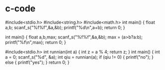 # c-code
#include<stdio.h>
#include<string.h>
#include<math.h>
int main()
{
  float a,b;
  scanf_s("%f%f",&a,&b);
  printf("%d\n",a+b);
  return 0;
}



int main()
{
  float a,b,max;
  scanf_s("%f%f",&a,&b);
  max = (a>b?a:b);
  printf("%f\n",max);
  return 0;
}


#include<stdio.h>
int runnian(int a)
{
	int z = a % 4;
	return z;
}
int main()
{
	int a = 0;
	scanf_s("%d", &a);
	int qiu = runnian(a);
	if (qiu != 0)
	{
		printf("no");
	}
	else
	{
		printf("yes");
	}
	return 0;
}
